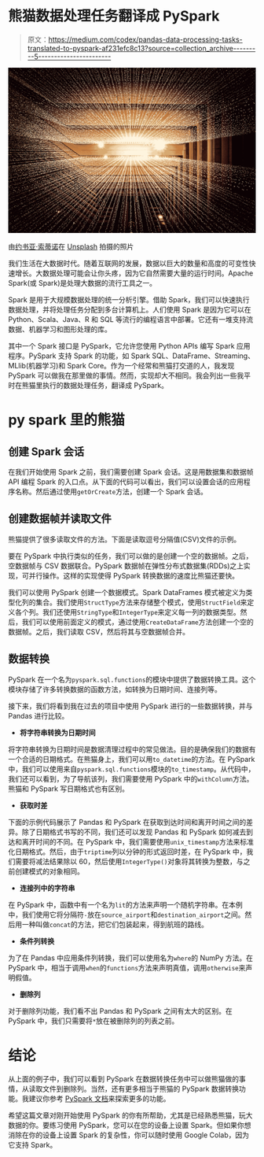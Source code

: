 # 熊猫数据处理任务翻译成 PySpark

> 原文：<https://medium.com/codex/pandas-data-processing-tasks-translated-to-pyspark-af231efc8c13?source=collection_archive---------5----------------------->

![](img/04a7e9fe108924c83f149c36535c3f16.png)

由[约书亚·索蒂诺](https://unsplash.com/@sortino?utm_source=medium&utm_medium=referral)在 [Unsplash](https://unsplash.com?utm_source=medium&utm_medium=referral) 拍摄的照片

我们生活在大数据时代。随着互联网的发展，数据以巨大的数量和高度的可变性快速增长。大数据处理可能会让你头疼，因为它自然需要大量的运行时间。Apache Spark(或 Spark)是处理大数据的流行工具之一。

Spark 是用于大规模数据处理的统一分析引擎。借助 Spark，我们可以快速执行数据处理，并将处理任务分配到多台计算机上。人们使用 Spark 是因为它可以在 Python、Scala、Java、R 和 SQL 等流行的编程语言中部署。它还有一堆支持流数据、机器学习和图形处理的库。

其中一个 Spark 接口是 PySpark，它允许您使用 Python APIs 编写 Spark 应用程序。PySpark 支持 Spark 的功能，如 Spark SQL、DataFrame、Streaming、MLlib(机器学习)和 Spark Core。作为一个经常和熊猫打交道的人，我发现 PySpark 可以做我在那里做的事情。然而，实现却大不相同。我会列出一些我平时在熊猫里执行的数据处理任务，翻译成 PySpark。

# **py spark 里的熊猫**

## 创建 Spark 会话

在我们开始使用 Spark 之前，我们需要创建 Spark 会话。这是用数据集和数据帧 API 编程 Spark 的入口点。从下面的代码可以看出，我们可以设置会话的应用程序名称。然后通过使用`getOrCreate`方法，创建一个 Spark 会话。

## **创建数据帧并读取文件**

熊猫提供了很多读取文件的方法。下面是读取逗号分隔值(CSV)文件的示例。

要在 PySpark 中执行类似的任务，我们可以做的是创建一个空的数据帧。之后，空数据帧与 CSV 数据联合。PySpark 数据帧在弹性分布式数据集(RDDs)之上实现，可并行操作。这样的实现使得 PySpark 转换数据的速度比熊猫还要快。

我们可以使用 PySpark 创建一个数据模式。Spark DataFrames 模式被定义为类型化列的集合。我们使用`StructType`方法来存储整个模式，使用`StructField`来定义各个列。我们还使用`StringType`和`IntegerType`来定义每一列的数据类型。然后，我们可以使用前面定义的模式，通过使用`CreateDataFrame`方法创建一个空的数据帧。之后，我们读取 CSV，然后将其与空数据帧合并。

## **数据转换**

PySpark 在一个名为`pyspark.sql.functions`的模块中提供了数据转换工具。这个模块存储了许多转换数据的函数方法，如转换为日期时间、连接列等。

接下来，我们将看到我在过去的项目中使用 PySpark 进行的一些数据转换，并与 Pandas 进行比较。

*   **将字符串转换为日期时间**

将字符串转换为日期时间是数据清理过程中的常见做法。目的是确保我们的数据有一个合适的日期格式。在熊猫身上，我们可以用`to_datetime`的方法。在 PySpark 中，我们可以使用来自`pyspark.sql.functions`模块的`to_timestamp`。从代码中，我们还可以看到，为了导航该列，我们需要使用 PySpark 中的`withColumn`方法。熊猫和 PySpark 写日期格式也有区别。

*   **获取时差**

下面的示例代码展示了 Pandas 和 PySpark 在获取到达时间和离开时间之间的差异。除了日期格式书写的不同，我们还可以发现 Pandas 和 PySpark 如何减去到达和离开时间的不同。在 PySpark 中，我们需要使用`unix_timestamp`方法来标准化日期格式。然后，由于`triptime`列以分钟的形式返回时差，在 PySpark 中，我们需要将减法结果除以 60，然后使用`IntegerType()`对象将其转换为整数，与之前创建模式的对象相同。

*   **连接列中的字符串**

在 PySpark 中，函数中有一个名为`lit`的方法来声明一个随机字符串。在本例中，我们使用它将分隔符`-`放在`source_airport`和`destination_airport`之间。然后用一种叫做`concat`的方法，把它们包装起来，得到航班的路线。

*   **条件列转换**

为了在 Pandas 中应用条件列转换，我们可以使用名为`where`的 NumPy 方法。在 PySpark 中，相当于调用`when`的`functions`方法来声明真值，调用`otherwise`来声明假值。

*   **删除列**

对于删除列功能，我们看不出 Pandas 和 PySpark 之间有太大的区别。在 PySpark 中，我们只需要将`*`放在被删除列的列表之前。

# 结论

从上面的例子中，我们可以看到 PySpark 在数据转换任务中可以做熊猫做的事情，从读取文件到删除列。当然，还有更多相当于熊猫的 PySpark 数据转换功能。我建议你参考 [PySpark 文档](https://spark.apache.org/docs/latest/api/python/)来探索更多的功能。

希望这篇文章对刚开始使用 PySpark 的你有所帮助，尤其是已经熟悉熊猫，玩大数据的你。要练习使用 PySpark，您可以在您的设备上设置 Spark。但如果你想消除在你的设备上设置 Spark 的复杂性，你可以随时使用 Google Colab，因为它支持 Spark。